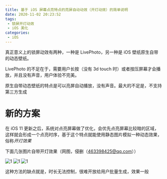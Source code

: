 ```yaml
---
title: 基于 iOS 屏幕点亮特点的亮屏自动动效（开灯动效）的简单说明
date: 2020-11-02 20:23:52
tags:
 - 锁屏开灯动效
 - iOS 美化
categories:
 - iOS
---
```


真正意义上的锁屏动效有两种，一种是 LivePhoto，另一种是 iOS 壁纸原生自带的动态壁纸。

LivePhoto 的不足在于，需要用户长按（没有 3d touch 时）或者按压屏幕才会播放，并且没有声音，用户体验不完美。

原生自带动态壁纸的特点是可以亮屏自动播放，没有声音。最大的不足是，不支持第三方生成

# 新的方案

在 iOS 11 更新之后，系统对点亮屏幕做了优化，会优先点亮屏幕比较暗的区域，这样就会形成一个点亮时序，基于这个特点就能使用静态图片模拟一种动态效果，俗称*开灯效果*

下面几张图片自带开灯效果（网图，侵删（[463398425@qq.com](mailto:463398425@qq.com)））

![1](1.JPEG)
![1](2.JPEG)
![1](3.JPEG)


这种方法的缺点就是，时长无法控制，很难开放给用户批量生成，效果一般